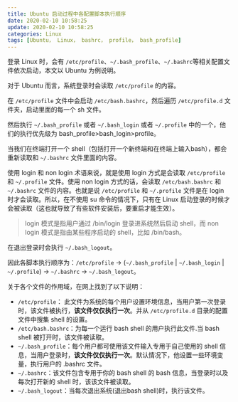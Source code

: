 ```yaml
---
title: Ubuntu 启动过程中各配置脚本执行顺序
date: 2020-02-10 10:58:25
update: 2020-02-10 10:58:25
categories: Linux
tags: [Ubuntu， Linux， bashrc， profile， bash_profile]
---
```


登录 Linux 时，会有 `/etc/profile`、`~/.bash_profile`、`~/.bashrc`等相关配置文件依次启动，本文以 Ubuntu 为例说明。

<!-- more -->

对于 Ubuntu 而言，系统登录时会读取 `/etc/profile` 的内容。

在 `/etc/profile` 文件中会启动 `/etc/bash.bashrc`，然后遍历 `/etc/profile.d` 文件夹，启动里面的每一个 sh 文件。

然后执行 `~/.bash_profile` 或者 `~/.bash_login` 或者 `~/.profile` 中的一个，他们的执行优先级为 bash_profile>bash_login>profile。

当我们在终端打开一个 shell（包括打开一个新终端和在终端上输入bash），都会重新读取和 `~/.bashrc` 文件里面的内容。

使用 login 和 non login 术语来说，就是使用 login 方式是会读取 `/etc/profile` 和 `~/.profile` 文件。使用 non login 方式的话，会读取 `/etc/bash.bashrc` 和 `~/.bashrc` 文件的内容。也就是说 `/etc/profile` 和 `~/.profile` 文件是在 login 时才会读取。所以，在不使用 su 命令的情况下，只有在 Linux 启动登录的时候才会被读取（这也就导致了有些软件安装后，要重启才能生效）。

> login 模式是指用户通过 /bin/login 登录进系统然后启动 shell，而 non login 模式是指由某些程序启动的 shell，比如 /bin/bash。

在退出登录时会执行 `~/.bash_logout`。

因此各脚本执行顺序为：`/etc/profile` -> (`~/.bash_profile` | `~/.bash_login` | `~/.profile`) -> `~/.bashrc` -> `~/.bash_logout`。

关于各个文件的作用域，在网上找到了以下说明：

* `/etc/profile`： 此文件为系统的每个用户设置环境信息，当用户第一次登录时，该文件被执行，**该文件仅仅执行一次**。并从 `/etc/profile.d` 目录的配置文件中搜集 shell 的设置。
* `/etc/bash.bashrc`：为每一个运行 bash shell 的用户执行此文件.当 bash shell 被打开时，该文件被读取。
* `~/.bash_profile`：每个用户都可使用该文件输入专用于自己使用的 shell 信息，当用户登录时，**该文件仅仅执行一次**。默认情况下，他设置一些环境变量，执行用户的 .bashrc 文件。
* `~/.bashrc`：该文件包含专用于你的 bash shell 的 bash 信息，当登录时以及每次打开新的 shell 时，该该文件被读取。
* `~/.bash_logout`：当每次退出系统(退出bash shell)时，执行该文件。
